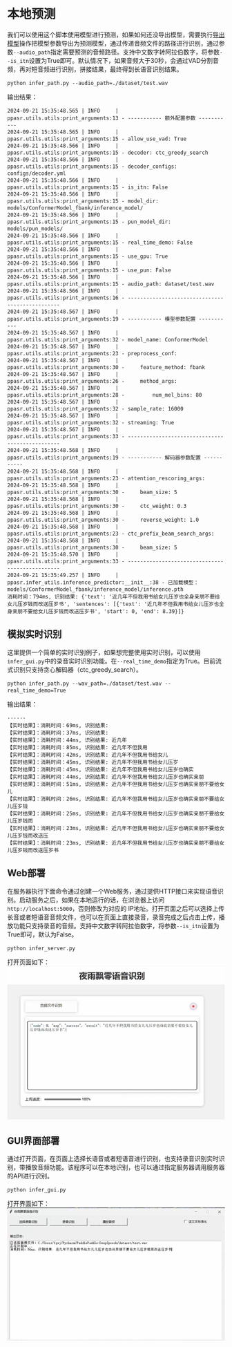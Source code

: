 # 本地预测

我们可以使用这个脚本使用模型进行预测，如果如何还没导出模型，需要执行[导出模型](./export_model.md)操作把模型参数导出为预测模型，通过传递音频文件的路径进行识别，通过参数`--audio_path`指定需要预测的音频路径。支持中文数字转阿拉伯数字，将参数`--is_itn`设置为True即可。默认情况下，如果音频大于30秒，会通过VAD分割音频，再对短音频进行识别，拼接结果，最终得到长语音识别结果。
```shell script
python infer_path.py --audio_path=./dataset/test.wav
```

输出结果：
```
2024-09-21 15:35:48.565 | INFO     | ppasr.utils.utils:print_arguments:13 - ----------- 额外配置参数 -----------
2024-09-21 15:35:48.565 | INFO     | ppasr.utils.utils:print_arguments:15 - allow_use_vad: True
2024-09-21 15:35:48.566 | INFO     | ppasr.utils.utils:print_arguments:15 - decoder: ctc_greedy_search
2024-09-21 15:35:48.566 | INFO     | ppasr.utils.utils:print_arguments:15 - decoder_configs: configs/decoder.yml
2024-09-21 15:35:48.566 | INFO     | ppasr.utils.utils:print_arguments:15 - is_itn: False
2024-09-21 15:35:48.566 | INFO     | ppasr.utils.utils:print_arguments:15 - model_dir: models/ConformerModel_fbank/inference_model/
2024-09-21 15:35:48.566 | INFO     | ppasr.utils.utils:print_arguments:15 - pun_model_dir: models/pun_models/
2024-09-21 15:35:48.566 | INFO     | ppasr.utils.utils:print_arguments:15 - real_time_demo: False
2024-09-21 15:35:48.566 | INFO     | ppasr.utils.utils:print_arguments:15 - use_gpu: True
2024-09-21 15:35:48.566 | INFO     | ppasr.utils.utils:print_arguments:15 - use_pun: False
2024-09-21 15:35:48.566 | INFO     | ppasr.utils.utils:print_arguments:15 - audio_path: dataset/test.wav
2024-09-21 15:35:48.566 | INFO     | ppasr.utils.utils:print_arguments:16 - ------------------------------------------------
2024-09-21 15:35:48.567 | INFO     | ppasr.utils.utils:print_arguments:19 - ----------- 模型参数配置 -----------
2024-09-21 15:35:48.567 | INFO     | ppasr.utils.utils:print_arguments:32 - model_name: ConformerModel
2024-09-21 15:35:48.567 | INFO     | ppasr.utils.utils:print_arguments:23 - preprocess_conf:
2024-09-21 15:35:48.567 | INFO     | ppasr.utils.utils:print_arguments:30 - 	feature_method: fbank
2024-09-21 15:35:48.567 | INFO     | ppasr.utils.utils:print_arguments:26 - 	method_args:
2024-09-21 15:35:48.567 | INFO     | ppasr.utils.utils:print_arguments:28 - 		num_mel_bins: 80
2024-09-21 15:35:48.567 | INFO     | ppasr.utils.utils:print_arguments:32 - sample_rate: 16000
2024-09-21 15:35:48.567 | INFO     | ppasr.utils.utils:print_arguments:32 - streaming: True
2024-09-21 15:35:48.567 | INFO     | ppasr.utils.utils:print_arguments:33 - ------------------------------------------------
2024-09-21 15:35:48.568 | INFO     | ppasr.utils.utils:print_arguments:19 - ----------- 解码器参数配置 -----------
2024-09-21 15:35:48.568 | INFO     | ppasr.utils.utils:print_arguments:23 - attention_rescoring_args:
2024-09-21 15:35:48.568 | INFO     | ppasr.utils.utils:print_arguments:30 - 	beam_size: 5
2024-09-21 15:35:48.568 | INFO     | ppasr.utils.utils:print_arguments:30 - 	ctc_weight: 0.3
2024-09-21 15:35:48.568 | INFO     | ppasr.utils.utils:print_arguments:30 - 	reverse_weight: 1.0
2024-09-21 15:35:48.568 | INFO     | ppasr.utils.utils:print_arguments:23 - ctc_prefix_beam_search_args:
2024-09-21 15:35:48.568 | INFO     | ppasr.utils.utils:print_arguments:30 - 	beam_size: 5
2024-09-21 15:35:48.570 | INFO     | ppasr.utils.utils:print_arguments:33 - ------------------------------------------------
2024-09-21 15:35:49.257 | INFO     | ppasr.infer_utils.inference_predictor:__init__:38 - 已加载模型：models/ConformerModel_fbank/inference_model/inference.pth
消耗时间：794ms, 识别结果: {'text': '近几年不但我用书给女儿压岁也全身亲朋不要给女儿压岁钱而改送压岁书', 'sentences': [{'text': '近几年不但我用书给女儿压岁也全身亲朋不要给女儿压岁钱而改送压岁书', 'start': 0, 'end': 8.39}]}
```

## 模拟实时识别
这里提供一个简单的实时识别例子，如果想完整使用实时识别，可以使用`infer_gui.py`中的录音实时识别功能。在`--real_time_demo`指定为True。目前流式识别只支持贪心解码器（ctc_greedy_search）。
```shell
python infer_path.py --wav_path=./dataset/test.wav --real_time_demo=True
```

输出结果：
```
······
【实时结果】：消耗时间：69ms, 识别结果: 
【实时结果】：消耗时间：37ms, 识别结果: 
【实时结果】：消耗时间：44ms, 识别结果: 近几年
【实时结果】：消耗时间：85ms, 识别结果: 近几年不但我用
【实时结果】：消耗时间：42ms, 识别结果: 近几年不但我用书给女儿
【实时结果】：消耗时间：45ms, 识别结果: 近几年不但我用书给女儿压岁
【实时结果】：消耗时间：45ms, 识别结果: 近几年不但我用书给女儿压岁也确实
【实时结果】：消耗时间：44ms, 识别结果: 近几年不但我用书给女儿压岁也确实亲朋
【实时结果】：消耗时间：51ms, 识别结果: 近几年不但我用书给女儿压岁也确实亲朋不要给女儿
【实时结果】：消耗时间：26ms, 识别结果: 近几年不但我用书给女儿压岁也确实亲朋不要给女儿压岁钱
【实时结果】：消耗时间：25ms, 识别结果: 近几年不但我用书给女儿压岁也确实亲朋不要给女儿压岁钱而
【实时结果】：消耗时间：23ms, 识别结果: 近几年不但我用书给女儿压岁也确实亲朋不要给女儿压岁钱而改送压
【实时结果】：消耗时间：23ms, 识别结果: 近几年不但我用书给女儿压岁也确实亲朋不要给女儿压岁钱而改送压岁书
```


## Web部署

在服务器执行下面命令通过创建一个Web服务，通过提供HTTP接口来实现语音识别。启动服务之后，如果在本地运行的话，在浏览器上访问`http://localhost:5000`，否则修改为对应的 IP地址。打开页面之后可以选择上传长音或者短语音音频文件，也可以在页面上直接录音，录音完成之后点击上传，播放功能只支持录音的音频。支持中文数字转阿拉伯数字，将参数`--is_itn`设置为True即可，默认为False。
```shell script
python infer_server.py
```

打开页面如下：
![录音测试页面](./images/infer_server.jpg)


## GUI界面部署
通过打开页面，在页面上选择长语音或者短语音进行识别，也支持录音识别实时识别，带播放音频功能。该程序可以在本地识别，也可以通过指定服务器调用服务器的API进行识别。
```shell script
python infer_gui.py
```

打开界面如下：
![GUI界面](./images/infer_gui.jpg)
